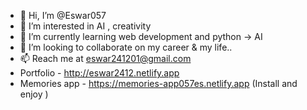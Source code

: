 - 👋 Hi, I’m @Eswar057
- 👀 I’m interested in AI , creativity
- 🌱 I’m currently learning web development and python -> AI
- 💞️ I’m looking to collaborate on my career & my life..
- 📫 Reach me at eswar241201@gmail.com
- Portfolio - http://eswar2412.netlify.app
- Memories app -  https://memories-app057es.netlify.app (Install and enjoy )

<!---
Eswar057/Eswar057 is a ✨ special ✨ repository because its `README.md` (this file) appears on your GitHub profile.
You can click the Preview link to take a look at your changes.
--->
